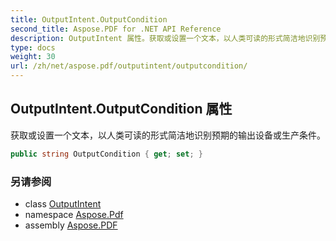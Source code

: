 ```yaml
---
title: OutputIntent.OutputCondition
second_title: Aspose.PDF for .NET API Reference
description: OutputIntent 属性。获取或设置一个文本，以人类可读的形式简洁地识别预期的输出设备或生产条件
type: docs
weight: 30
url: /zh/net/aspose.pdf/outputintent/outputcondition/
---
```

## OutputIntent.OutputCondition 属性

获取或设置一个文本，以人类可读的形式简洁地识别预期的输出设备或生产条件。

```csharp
public string OutputCondition { get; set; }
```

### 另请参阅

* class [OutputIntent](../)
* namespace [Aspose.Pdf](../../../aspose.pdf/)
* assembly [Aspose.PDF](../../../)